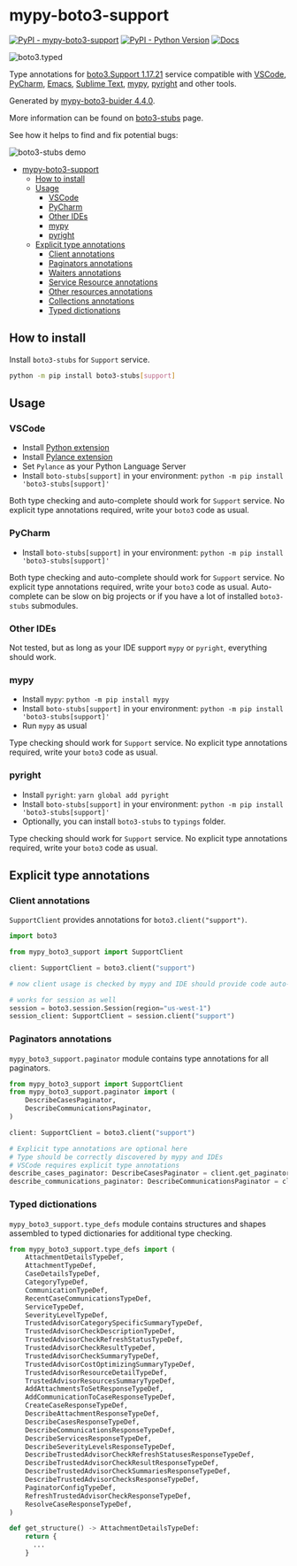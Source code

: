 # mypy-boto3-support

[![PyPI - mypy-boto3-support](https://img.shields.io/pypi/v/mypy-boto3-support.svg?color=blue)](https://pypi.org/project/mypy-boto3-support)
[![PyPI - Python Version](https://img.shields.io/pypi/pyversions/mypy-boto3-support.svg?color=blue)](https://pypi.org/project/mypy-boto3-support)
[![Docs](https://img.shields.io/readthedocs/mypy-boto3-builder.svg?color=blue)](https://mypy-boto3-builder.readthedocs.io/)

![boto3.typed](https://github.com/vemel/mypy_boto3_builder/raw/master/logo.png)

Type annotations for
[boto3.Support 1.17.21](https://boto3.amazonaws.com/v1/documentation/api/1.17.21/reference/services/support.html#Support) service
compatible with
[VSCode](https://code.visualstudio.com/),
[PyCharm](https://www.jetbrains.com/pycharm/),
[Emacs](https://www.gnu.org/software/emacs/),
[Sublime Text](https://www.sublimetext.com/),
[mypy](https://github.com/python/mypy),
[pyright](https://github.com/microsoft/pyright)
and other tools.

Generated by [mypy-boto3-buider 4.4.0](https://github.com/vemel/mypy_boto3_builder).

More information can be found on [boto3-stubs](https://pypi.org/project/boto3-stubs/) page.

See how it helps to find and fix potential bugs:

![boto3-stubs demo](https://github.com/vemel/mypy_boto3_builder/raw/master/demo.gif)

- [mypy-boto3-support](#mypy-boto3-support)
  - [How to install](#how-to-install)
  - [Usage](#usage)
    - [VSCode](#vscode)
    - [PyCharm](#pycharm)
    - [Other IDEs](#other-ides)
    - [mypy](#mypy)
    - [pyright](#pyright)
  - [Explicit type annotations](#explicit-type-annotations)
    - [Client annotations](#client-annotations)
    - [Paginators annotations](#paginators-annotations)
    - [Waiters annotations](#waiters-annotations)
    - [Service Resource annotations](#service-resource-annotations)
    - [Other resources annotations](#other-resources-annotations)
    - [Collections annotations](#collections-annotations)
    - [Typed dictionations](#typed-dictionations)

## How to install

Install `boto3-stubs` for `Support` service.

```bash
python -m pip install boto3-stubs[support]
```

## Usage

### VSCode

- Install [Python extension](https://marketplace.visualstudio.com/items?itemName=ms-python.python)
- Install [Pylance extension](https://marketplace.visualstudio.com/items?itemName=ms-python.vscode-pylance)
- Set `Pylance` as your Python Language Server
- Install `boto-stubs[support]` in your environment: `python -m pip install 'boto3-stubs[support]'`

Both type checking and auto-complete should work for `Support` service.
No explicit type annotations required, write your `boto3` code as usual.

### PyCharm

- Install `boto-stubs[support]` in your environment: `python -m pip install 'boto3-stubs[support]'`

Both type checking and auto-complete should work for `Support` service.
No explicit type annotations required, write your `boto3` code as usual.
Auto-complete can be slow on big projects or if you have a lot of installed `boto3-stubs` submodules.

### Other IDEs

Not tested, but as long as your IDE support `mypy` or `pyright`, everything should work.

### mypy

- Install `mypy`: `python -m pip install mypy`
- Install `boto-stubs[support]` in your environment: `python -m pip install 'boto3-stubs[support]'`
- Run `mypy` as usual

Type checking should work for `Support` service.
No explicit type annotations required, write your `boto3` code as usual.

### pyright

- Install `pyright`: `yarn global add pyright`
- Install `boto-stubs[support]` in your environment: `python -m pip install 'boto3-stubs[support]'`
- Optionally, you can install `boto3-stubs` to `typings` folder.

Type checking should work for `Support` service.
No explicit type annotations required, write your `boto3` code as usual.

## Explicit type annotations

### Client annotations

`SupportClient` provides annotations for `boto3.client("support")`.

```python
import boto3

from mypy_boto3_support import SupportClient

client: SupportClient = boto3.client("support")

# now client usage is checked by mypy and IDE should provide code auto-complete

# works for session as well
session = boto3.session.Session(region="us-west-1")
session_client: SupportClient = session.client("support")
```

### Paginators annotations

`mypy_boto3_support.paginator` module contains type annotations for all paginators.

```python
from mypy_boto3_support import SupportClient
from mypy_boto3_support.paginator import (
    DescribeCasesPaginator,
    DescribeCommunicationsPaginator,
)

client: SupportClient = boto3.client("support")

# Explicit type annotations are optional here
# Type should be correctly discovered by mypy and IDEs
# VSCode requires explicit type annotations
describe_cases_paginator: DescribeCasesPaginator = client.get_paginator("describe_cases")
describe_communications_paginator: DescribeCommunicationsPaginator = client.get_paginator("describe_communications")
```







### Typed dictionations

`mypy_boto3_support.type_defs` module contains structures and shapes assembled
to typed dictionaries for additional type checking.

```python
from mypy_boto3_support.type_defs import (
    AttachmentDetailsTypeDef,
    AttachmentTypeDef,
    CaseDetailsTypeDef,
    CategoryTypeDef,
    CommunicationTypeDef,
    RecentCaseCommunicationsTypeDef,
    ServiceTypeDef,
    SeverityLevelTypeDef,
    TrustedAdvisorCategorySpecificSummaryTypeDef,
    TrustedAdvisorCheckDescriptionTypeDef,
    TrustedAdvisorCheckRefreshStatusTypeDef,
    TrustedAdvisorCheckResultTypeDef,
    TrustedAdvisorCheckSummaryTypeDef,
    TrustedAdvisorCostOptimizingSummaryTypeDef,
    TrustedAdvisorResourceDetailTypeDef,
    TrustedAdvisorResourcesSummaryTypeDef,
    AddAttachmentsToSetResponseTypeDef,
    AddCommunicationToCaseResponseTypeDef,
    CreateCaseResponseTypeDef,
    DescribeAttachmentResponseTypeDef,
    DescribeCasesResponseTypeDef,
    DescribeCommunicationsResponseTypeDef,
    DescribeServicesResponseTypeDef,
    DescribeSeverityLevelsResponseTypeDef,
    DescribeTrustedAdvisorCheckRefreshStatusesResponseTypeDef,
    DescribeTrustedAdvisorCheckResultResponseTypeDef,
    DescribeTrustedAdvisorCheckSummariesResponseTypeDef,
    DescribeTrustedAdvisorChecksResponseTypeDef,
    PaginatorConfigTypeDef,
    RefreshTrustedAdvisorCheckResponseTypeDef,
    ResolveCaseResponseTypeDef,
)

def get_structure() -> AttachmentDetailsTypeDef:
    return {
      ...
    }
```
